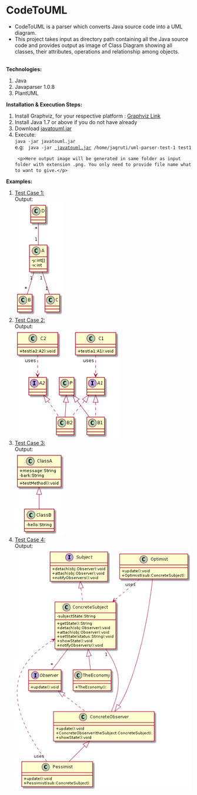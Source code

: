 # CodeToUML
<ul>
<li>CodeToUML is a parser which converts Java source code into a UML diagram. </li>
<li>This project takes input as directory path containing all the Java source code and provides output as image of Class Diagram showing all classes, their attributes, operations and relationship among objects. </li>
</ul>
<br/>
<b>Technologies:</b>
<ol><li> Java</li>
<li> Javaparser 1.0.8</li>
<li> PlantUML</li>
</ol>

<b>Installation & Execution Steps:</b>
<ol>
<li> Install Graphviz, for your respective platform : <a href="http://www.graphviz.org/Download_windows.php"> Graphviz Link</a> </li>
<li> Install Java 1.7 or above if you do not have already</li>
<li> Download <a href="https://github.com/jagrutipatil/CodeToUML/blob/master/jar/javatouml.jar"> javatouml.jar</a> </li>
<li> Execute:<br/>
     <code>java -jar javatouml.jar <input_folder_path> <output­file­name></code> <br/>
     e.g:
     <code> java -jar <a href="https://github.com/jagrutipatil/CodeToUML/blob/master/jar/javatouml.jar"> javatouml.jar</a> /home/jagruti/uml-parser-test-1 test1 </code>
     
     <p>Here output image will be generated in same folder as input folder with extension .png. You only need to provide file name what to want to give.</p>
     
</li>
</ol>

<b> Examples:</b>
<ol>
<li><a href="https://github.com/jagrutipatil/CodeToUML/blob/master/testcases/uml-parser-test-1.zip">Test Case 1:</a>
<br/>Output:<br/>
<img src="https://github.com/jagrutipatil/CodeToUML/blob/master/testcases/output/test1.png">
</li>
<li><a href="https://github.com/jagrutipatil/CodeToUML/blob/master/testcases/uml-parser-test-2.zip">Test Case 2:</a>
<br/>Output:<br/>
<img src="https://github.com/jagrutipatil/CodeToUML/blob/master/testcases/output/test2.png">
</li>
<li><a href="https://github.com/jagrutipatil/CodeToUML/blob/master/testcases/uml-parser-test-3.zip">Test Case 3:</a>
<br/>Output:<br/>
<img src="https://github.com/jagrutipatil/CodeToUML/blob/master/testcases/output/test3.png">
</li>
<li><a href="https://github.com/jagrutipatil/CodeToUML/blob/master/testcases/uml-parser-test-4.zip">Test Case 4:</a>
<br/>Output:<br/>
<img src="https://github.com/jagrutipatil/CodeToUML/blob/master/testcases/output/test4.png">
</li>
</ol>
